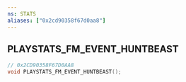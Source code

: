 ```yaml
---
ns: STATS
aliases: ["0x2cd90358f67d0aa8"]
---
```

## PLAYSTATS_FM_EVENT_HUNTBEAST

```c
// 0x2CD90358F67D0AA8
void PLAYSTATS_FM_EVENT_HUNTBEAST();
```
